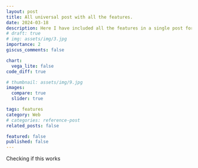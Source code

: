 ```yaml
---
layout: post
title: All universal post with all the features.
date: 2024-03-18
description: Here I have included all the features in a single post for reference.
# draft: true
# img: assets/img/3.jpg
importance: 2
giscus_comments: false

chart:
  vega_lite: false
code_diff: true

# thumbnail: assets/img/9.jpg
images:
  compare: true
  slider: true

tags: features 
category: Web
# categories: reference-post
related_posts: false

featured: false
published: false
---
```


Checking if this works 